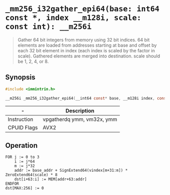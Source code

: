 `_mm256_i32gather_epi64(base: int64 const *, index __m128i, scale: const int): __m256i`
=======================================================================================

> Gather 64 bit integers from memory using 32 bit indices. 64 bit elements are loaded from addresses starting at base and offset by each 32 bit element in index (each index is scaled by the factor in scale). Gathered elements are merged into destination. scale should be 1, 2, 4, or 8.

## Synopsis

```c
#include <immintrin.h>

__m256i _mm256_i32gather_epi64(__int64 const* base, __m128i index, const int scale);
```

| -           | Description                |
| ----------- | -------------------------- |
| Instruction | vpgatherdq ymm, vm32x, ymm |
| CPUID Flags | AVX2                       |

## Operation

```
FOR j := 0 to 3
	i := j*64
	m := j*32
	addr := base_addr + SignExtend64(vindex[m+31:m]) * ZeroExtend64(scale) * 8
	dst[i+63:i] := MEM[addr+63:addr]
ENDFOR
dst[MAX:256] := 0
```
